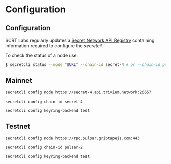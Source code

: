 # Configuration

## Configuration

SCRT Labs regularly updates a [Secret Network API Registry](https://github.com/scrtlabs/api-registry) containing information required to configure the _secretcil._&#x20;

To check the status of a node use:&#x20;

```bash
$ secretcli status --node "$URL" --chain-id secret-4 # or --chain-id pulsar-2
```

## Mainnet&#x20;

```bash
secretcli config node https://secret-4.api.trivium.network:26657

secretcli config chain-id secret-4

secretcli config keyring-backend test
```

## Testnet&#x20;

```bash
secretcli config node https://rpc.pulsar.griptapejs.com:443

secretcli config chain-id pulsar-2

secretcli config keyring-backend test
```
